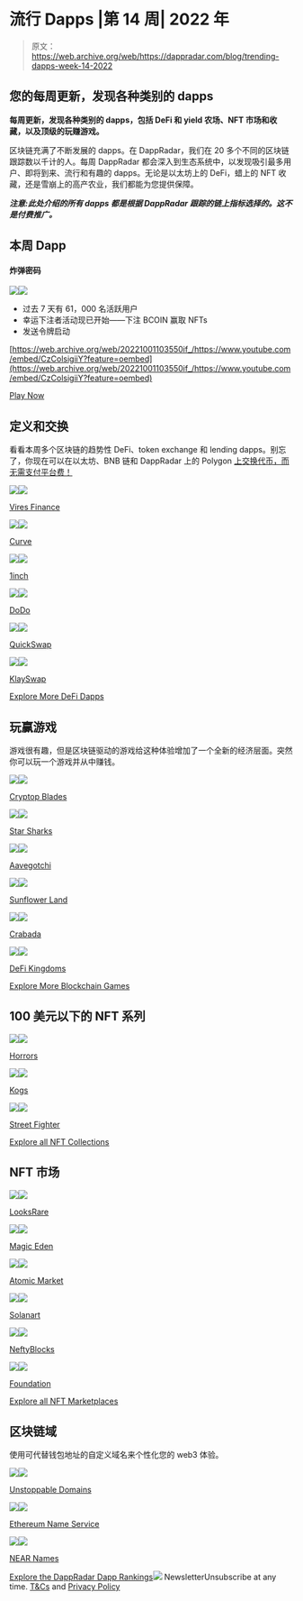# 流行 Dapps |第 14 周| 2022 年

> 原文：<https://web.archive.org/web/https://dappradar.com/blog/trending-dapps-week-14-2022>

## 您的每周更新，发现各种类别的 dapps

****每周更新，发现各种类别的 dapps，包括 DeFi 和 yield 农场、NFT 市场和收藏，以及顶级的玩赚游戏。****

区块链充满了不断发展的 dapps。在 DappRadar，我们在 20 多个不同的区块链跟踪数以千计的人。每周 DappRadar 都会深入到生态系统中，以发现吸引最多用户、即将到来、流行和有趣的 dapps。无论是以太坊上的 DeFi，蜡上的 NFT 收藏，还是雪崩上的高产农业，我们都能为您提供保障。

***注意:此处介绍的所有 dapps 都是根据 DappRadar 跟踪的链上指标选择的。这不是付费推广。***

## 本周 Dapp

#### 炸弹密码

[](https://web.archive.org/web/20221001103550/https://dappradar.com/binance-smart-chain/games/bomb-crypto)[![](img/319e65cad09e2927a18b1b63e650e604.png)<picture>![](img/c7ed064976f4afdaf7aded2c417c90f3.png)</picture>](https://web.archive.org/web/20221001103550/https://dappradar.com/binance-smart-chain/games/bomb-crypto)

*   过去 7 天有 61，000 名活跃用户
*   幸运下注者活动现已开始——下注 BCOIN 赢取 NFTs
*   发送令牌启动

[https://web.archive.org/web/20221001103550if_/https://www.youtube.com/embed/CzColsigiiY?feature=oembed](https://web.archive.org/web/20221001103550if_/https://www.youtube.com/embed/CzColsigiiY?feature=oembed)

[Play Now](https://web.archive.org/web/20221001103550/https://dappradar.com/binance-smart-chain/games/bomb-crypto)

## 定义和交换

看看本周多个区块链的趋势性 DeFi、token exchange 和 lending dapps。别忘了，你现在可以在以太坊、BNB 链和 DappRadar 上的 Polygon [上交换代币，而无需支付平台费！](https://web.archive.org/web/20221001103550/https://dappradar.com/hub/swap/eth)

[](https://web.archive.org/web/20221001103550/https://dappradar.com/waves/defi/vires-finance)[![](img/87befc4a1e42119d30e207f259589417.png)<picture>![](img/adfea174f0d456d0d85fbda550d8d54d.png)</picture>](https://web.archive.org/web/20221001103550/https://dappradar.com/waves/defi/vires-finance)

[Vires Finance](https://web.archive.org/web/20221001103550/https://dappradar.com/waves/defi/vires-finance)

[](https://web.archive.org/web/20221001103550/https://dappradar.com/multichain/defi/curve)[![](img/87befc4a1e42119d30e207f259589417.png)<picture>![](img/33832b84cec8516564979760cc82e779.png)</picture>](https://web.archive.org/web/20221001103550/https://dappradar.com/multichain/defi/curve)

[Curve](https://web.archive.org/web/20221001103550/https://dappradar.com/multichain/defi/curve)

[](https://web.archive.org/web/20221001103550/https://dappradar.com/multichain/defi/1inch-network)[![](img/87befc4a1e42119d30e207f259589417.png)<picture>![](img/7ba825c1271d2651f9886561fe00fa12.png)</picture>](https://web.archive.org/web/20221001103550/https://dappradar.com/multichain/defi/1inch-network)

[1inch](https://web.archive.org/web/20221001103550/https://dappradar.com/multichain/defi/1inch-network)

[](https://web.archive.org/web/20221001103550/https://dappradar.com/multichain/exchanges/dodo-1)[![](img/87befc4a1e42119d30e207f259589417.png)<picture>![](img/731fe830af7f00bd4992e4a50832e463.png)</picture>](https://web.archive.org/web/20221001103550/https://dappradar.com/multichain/exchanges/dodo-1)

[DoDo](https://web.archive.org/web/20221001103550/https://dappradar.com/multichain/exchanges/dodo-1)

[](https://web.archive.org/web/20221001103550/https://dappradar.com/polygon/exchanges/quickswap)[![](img/87befc4a1e42119d30e207f259589417.png)<picture>![](img/9729f8b2905550612d735c4bbe2d7f1b.png)</picture>](https://web.archive.org/web/20221001103550/https://dappradar.com/polygon/exchanges/quickswap)

[QuickSwap](https://web.archive.org/web/20221001103550/https://dappradar.com/polygon/exchanges/quickswap)

[](https://web.archive.org/web/20221001103550/https://dappradar.com/klaytn/exchanges/klayswap)[![](img/87befc4a1e42119d30e207f259589417.png)<picture>![](img/0a3f9a9453aba746ad5c22fd7828d256.png)</picture>](https://web.archive.org/web/20221001103550/https://dappradar.com/klaytn/exchanges/klayswap)

[KlaySwap](https://web.archive.org/web/20221001103550/https://dappradar.com/klaytn/exchanges/klayswap)

[Explore More DeFi Dapps](https://web.archive.org/web/20221001103550/https://dappradar.com/rankings/category/defi)

## 玩赢游戏

游戏很有趣，但是区块链驱动的游戏给这种体验增加了一个全新的经济层面。突然你可以玩一个游戏并从中赚钱。

[](https://web.archive.org/web/20221001103550/https://dappradar.com/multichain/games/cryptoblades)[![](img/87befc4a1e42119d30e207f259589417.png)<picture>![](img/e627dfd359649d4ed2c2dc0508e77861.png)</picture>](https://web.archive.org/web/20221001103550/https://dappradar.com/multichain/games/cryptoblades)

[Cryptop Blades](https://web.archive.org/web/20221001103550/https://dappradar.com/multichain/games/cryptoblades)

[](https://web.archive.org/web/20221001103550/https://dappradar.com/binance-smart-chain/games/starsharks)[![](img/87befc4a1e42119d30e207f259589417.png)<picture>![](img/d0531f489c5dc1327c96d54582ba8e01.png)</picture>](https://web.archive.org/web/20221001103550/https://dappradar.com/binance-smart-chain/games/starsharks)

[Star Sharks](https://web.archive.org/web/20221001103550/https://dappradar.com/binance-smart-chain/games/starsharks)

[](https://web.archive.org/web/20221001103550/https://dappradar.com/polygon/games/aavegotchi)[![](img/87befc4a1e42119d30e207f259589417.png)<picture>![](img/101e04229c2ce5bde7c171b226017dac.png)</picture>](https://web.archive.org/web/20221001103550/https://dappradar.com/polygon/games/aavegotchi)

[Aavegotchi](https://web.archive.org/web/20221001103550/https://dappradar.com/polygon/games/aavegotchi)

[](https://web.archive.org/web/20221001103550/https://dappradar.com/polygon/games/sunflower-land)[![](img/87befc4a1e42119d30e207f259589417.png)<picture>![](img/551fbacdf1a74fda846553d6866c2e6a.png)</picture>](https://web.archive.org/web/20221001103550/https://dappradar.com/polygon/games/sunflower-land)

[Sunflower Land](https://web.archive.org/web/20221001103550/https://dappradar.com/polygon/games/sunflower-land)

[](https://web.archive.org/web/20221001103550/https://dappradar.com/avalanche/games/crabada)[![](img/87befc4a1e42119d30e207f259589417.png)<picture>![](img/ded457f2f5268ebf89da9749436e9bc4.png)</picture>](https://web.archive.org/web/20221001103550/https://dappradar.com/avalanche/games/crabada)

[Crabada](https://web.archive.org/web/20221001103550/https://dappradar.com/avalanche/games/crabada)

[](https://web.archive.org/web/20221001103550/https://dappradar.com/multichain/games/defi-kingdoms)[![](img/87befc4a1e42119d30e207f259589417.png)<picture>![](img/95738e9d06a08964670829cc732d4b76.png)</picture>](https://web.archive.org/web/20221001103550/https://dappradar.com/multichain/games/defi-kingdoms)

[DeFi Kingdoms](https://web.archive.org/web/20221001103550/https://dappradar.com/multichain/games/defi-kingdoms)

[Explore More Blockchain Games](https://web.archive.org/web/20221001103550/https://dappradar.com/rankings/category/games)

## 100 美元以下的 NFT 系列

[](https://web.archive.org/web/20221001103550/https://dappradar.com/wax/collectibles/the-horrors)[![](img/87befc4a1e42119d30e207f259589417.png)<picture>![](img/d6df8897c79662d761c28039b421de48.png)</picture>](https://web.archive.org/web/20221001103550/https://dappradar.com/wax/collectibles/the-horrors)

[Horrors](https://web.archive.org/web/20221001103550/https://dappradar.com/wax/collectibles/the-horrors)

[](https://web.archive.org/web/20221001103550/https://dappradar.com/wax/games/kogs)[![](img/87befc4a1e42119d30e207f259589417.png)<picture>![](img/8b6354a1b7d1ec586b61aee8c03b07ff.png)</picture>](https://web.archive.org/web/20221001103550/https://dappradar.com/wax/games/kogs)

[Kogs](https://web.archive.org/web/20221001103550/https://dappradar.com/wax/games/kogs)

[](https://web.archive.org/web/20221001103550/https://dappradar.com/nft/protocol/wax)[![](img/87befc4a1e42119d30e207f259589417.png)<picture>![](img/5e8ba090884374c3f94ac8c6d613df35.png)</picture>](https://web.archive.org/web/20221001103550/https://dappradar.com/nft/protocol/wax)

[Street Fighter](https://web.archive.org/web/20221001103550/https://dappradar.com/nft/protocol/wax)

[Explore all NFT Collections](https://web.archive.org/web/20221001103550/https://dappradar.com/nft/collections)

## NFT 市场

[](https://web.archive.org/web/20221001103550/https://dappradar.com/ethereum/marketplaces/looksrare)[![](img/87befc4a1e42119d30e207f259589417.png)<picture>![](img/8232d54f6c819f55303f4d00efff54a5.png)</picture>](https://web.archive.org/web/20221001103550/https://dappradar.com/ethereum/marketplaces/looksrare)

[LooksRare](https://web.archive.org/web/20221001103550/https://dappradar.com/ethereum/marketplaces/looksrare)

[](https://web.archive.org/web/20221001103550/https://dappradar.com/solana/marketplaces/magic-eden)[![](img/87befc4a1e42119d30e207f259589417.png)<picture>![](img/0d981d8e09a9bfc721acd7af83480f5f.png)</picture>](https://web.archive.org/web/20221001103550/https://dappradar.com/solana/marketplaces/magic-eden)

[Magic Eden](https://web.archive.org/web/20221001103550/https://dappradar.com/solana/marketplaces/magic-eden)

[](https://web.archive.org/web/20221001103550/https://dappradar.com/multichain/marketplaces/atomicmarket)[![](img/87befc4a1e42119d30e207f259589417.png)<picture>![](img/518db8fe6ca190ae98d4cca90c78e2d1.png)</picture>](https://web.archive.org/web/20221001103550/https://dappradar.com/multichain/marketplaces/atomicmarket)

[Atomic Market](https://web.archive.org/web/20221001103550/https://dappradar.com/multichain/marketplaces/atomicmarket)

[](https://web.archive.org/web/20221001103550/https://dappradar.com/solana/marketplaces/solanart)[![](img/87befc4a1e42119d30e207f259589417.png)<picture>![](img/775ad0f6c9afa872e9fea6a4e0ffb67c.png)</picture>](https://web.archive.org/web/20221001103550/https://dappradar.com/solana/marketplaces/solanart)

[Solanart](https://web.archive.org/web/20221001103550/https://dappradar.com/solana/marketplaces/solanart)

[](https://web.archive.org/web/20221001103550/https://dappradar.com/wax/marketplaces/neftyblocks)[![](img/87befc4a1e42119d30e207f259589417.png)<picture>![](img/418addcb268987f338ed719abcbfd1dc.png)</picture>](https://web.archive.org/web/20221001103550/https://dappradar.com/wax/marketplaces/neftyblocks)

[NeftyBlocks](https://web.archive.org/web/20221001103550/https://dappradar.com/wax/marketplaces/neftyblocks)

[](https://web.archive.org/web/20221001103550/https://dappradar.com/ethereum/marketplaces/foundation)[![](img/87befc4a1e42119d30e207f259589417.png)<picture>![](img/6599ba4b73c571af38dd013579096c5d.png)</picture>](https://web.archive.org/web/20221001103550/https://dappradar.com/ethereum/marketplaces/foundation)

[Foundation](https://web.archive.org/web/20221001103550/https://dappradar.com/ethereum/marketplaces/foundation)

[Explore all NFT Marketplaces](https://web.archive.org/web/20221001103550/https://dappradar.com/nft/marketplaces)

## 区块链域

使用可代替钱包地址的自定义域名来个性化您的 web3 体验。

[](https://web.archive.org/web/20221001103550/https://dappradar.com/multichain/collectibles/unstoppable-domains)[![](img/87befc4a1e42119d30e207f259589417.png)<picture>![](img/f7d158b469c37d0b21536419b35786ee.png)</picture>](https://web.archive.org/web/20221001103550/https://dappradar.com/multichain/collectibles/unstoppable-domains)

[Unstoppable Domains](https://web.archive.org/web/20221001103550/https://dappradar.com/multichain/collectibles/unstoppable-domains)

[](https://web.archive.org/web/20221001103550/https://dappradar.com/ethereum/other/ethereum-name-service)[![](img/87befc4a1e42119d30e207f259589417.png)<picture>![](img/e4f0dfc82f9e6c74a9f440a83e8d5cf1.png)</picture>](https://web.archive.org/web/20221001103550/https://dappradar.com/ethereum/other/ethereum-name-service)

[Ethereum Name Service](https://web.archive.org/web/20221001103550/https://dappradar.com/ethereum/other/ethereum-name-service)

[](https://web.archive.org/web/20221001103550/https://dappradar.com/near/marketplaces/nearnames)[![](img/87befc4a1e42119d30e207f259589417.png)<picture>![](img/3d66636bb5cb15699368c5cd87b85be6.png)</picture>](https://web.archive.org/web/20221001103550/https://dappradar.com/near/marketplaces/nearnames)

[NEAR Names](https://web.archive.org/web/20221001103550/https://dappradar.com/near/marketplaces/nearnames)

[Explore the DappRadar Dapp Rankings](https://web.archive.org/web/20221001103550/https://dappradar.com/rankings)![](img/6d5a4a2d609c56e1a5771717e54ba759.png) NewsletterUnsubscribe at any time. [T&Cs](https://web.archive.org/web/20221001103550/https://dappradar.com/terms) and [Privacy Policy](https://web.archive.org/web/20221001103550/https://dappradar.com/privacy-policy)